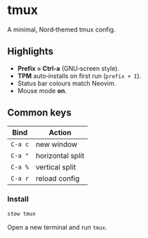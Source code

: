 # tmux

A minimal, Nord‑themed tmux config.

## Highlights

- **Prefix = Ctrl‑a** (GNU‑screen style).
- **TPM** auto‑installs on first run (`prefix + I`).
- Status bar colours match Neovim.
- Mouse mode **on**.

## Common keys

| Bind    | Action           |
| ------- | ---------------- |
| `C‑a c` | new window       |
| `C‑a "` | horizontal split |
| `C‑a %` | vertical split   |
| `C‑a r` | reload config    |

### Install

```bash
stow tmux
```

Open a new terminal and run `tmux`.
